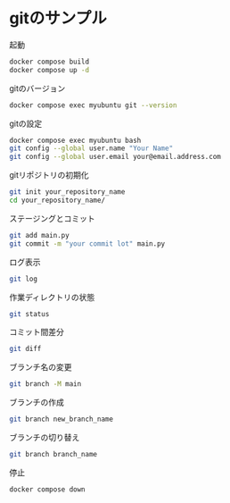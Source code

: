 # gitのサンプル

起動

```bash
docker compose build
docker compose up -d
```

gitのバージョン

```bash
docker compose exec myubuntu git --version
```

gitの設定

```bash
docker compose exec myubuntu bash
git config --global user.name "Your Name"
git config --global user.email your@email.address.com
```

gitリポジトリの初期化

```bash
git init your_repository_name
cd your_repository_name/
```

ステージングとコミット

```bash
git add main.py
git commit -m "your commit lot" main.py
```

ログ表示

```bash
git log
```

作業ディレクトリの状態

```bash
git status
```

コミット間差分

```bash
git diff
```

ブランチ名の変更

```bash
git branch -M main
```

ブランチの作成

```bash
git branch new_branch_name
```

ブランチの切り替え

```bash
git branch branch_name
```

停止

```bash
docker compose down
```
